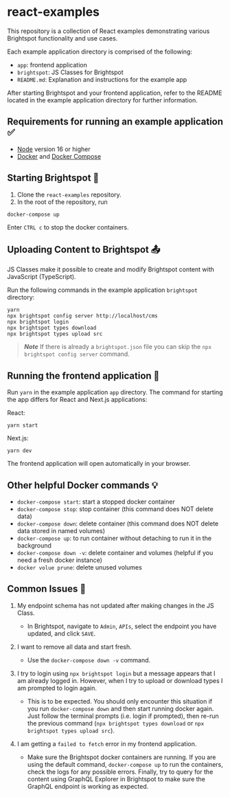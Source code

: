 # react-examples

This repository is a collection of React examples demonstrating various Brightspot functionality and use cases.

Each example application directory is comprised of the following:

- `app`: frontend application
- `brightspot`: JS Classes for Brightspot
- `README.md`: Explanation and instructions for the example app

After starting Brightspot and your frontend application, refer to the README located in the example application directory for further information.

## Requirements for running an example application ✅

- [Node](https://nodejs.org/en/) version 16 or higher
- [Docker](https://docs.docker.com/) and [Docker Compose](https://docs.docker.com/compose/install/)

## Starting Brightspot 🚀

1. Clone the `react-examples` repository.
2. In the root of the repository, run

```
docker-compose up
```

Enter `CTRL c` to stop the docker containers.

## Uploading Content to Brightspot 📤

JS Classes make it possible to create and modify Brightspot content with JavaScript (TypeScript).

Run the following commands in the example application `brightspot` directory:

```
yarn
npx brightspot config server http://localhost/cms
npx brightspot login
npx brightspot types download
npx brightspot types upload src
```

> **_Note_** If there is already a `brightspot.json` file you can skip the `npx brightspot config server` command.

## Running the frontend application 👟

Run `yarn` in the example application `app` directory. The command for starting the app differs for React and Next.js applications:

React:

```
yarn start
```

Next.js:

```
yarn dev
```

The frontend application will open automatically in your browser.

## Other helpful Docker commands 💡

- `docker-compose start`: start a stopped docker container
- `docker-compose stop`: stop container (this command does NOT delete data)
- `docker-compose down`: delete container (this command does NOT delete data stored in named volumes)
- `docker-compose up`: to run container without detaching to run it in the background
- `docker-compose down -v`: delete container and volumes (helpful if you need a fresh docker instance)
- `docker volue prune`: delete unused volumes

## Common Issues 🤔

1. My endpoint schema has not updated after making changes in the JS Class.

   - In Brightspot, navigate to `Admin`, `APIs`, select the endpoint you have updated, and click `SAVE`.

2. I want to remove all data and start fresh.

   - Use the `docker-compose down -v` command.

3. I try to login using `npx brightspot login` but a message appears that I am already logged in. However, when I try to upload or download types I am prompted to login again.

   - This is to be expected. You should only encounter this situation if you run `docker-compose down` and then start running docker again. Just follow the terminal prompts (i.e. login if prompted), then re-run the previous command (`npx brightspot types download` or `npx brightspot types upload src`).

4. I am getting a `failed to fetch` error in my frontend application.
   - Make sure the Brightspot docker containers are running. If you are using the default command, `docker-compose up` to run the containers, check the logs for any possible errors. Finally, try to query for the content using GraphQL Explorer in Brightspot to make sure the GraphQL endpoint is working as expected.
